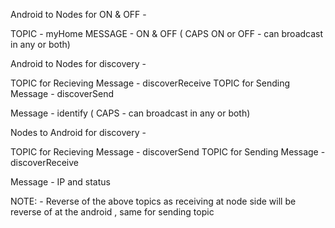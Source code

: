Android to Nodes for ON & OFF -

TOPIC - myHome
MESSAGE - ON & OFF ( CAPS ON or OFF - can broadcast in any or both)

Android to Nodes for discovery - 

TOPIC for Recieving Message - discoverReceive
TOPIC for Sending Message - discoverSend

Message - identify ( CAPS - can broadcast in any or both)

Nodes to Android for discovery - 

TOPIC for Recieving Message - discoverSend
TOPIC for Sending Message - discoverReceive 

Message - IP and status

NOTE: -  Reverse of the above topics as receiving at node side will be reverse of at the android , same for sending topic

